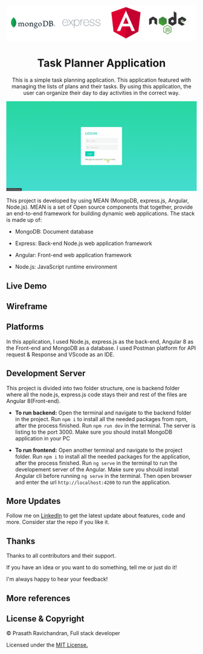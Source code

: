 <p align="center">
  <img src="https://github.com/PrasathRavichandran/task_planner/blob/master/src/assets/project-logo.png" alt="logo"/>
  <h1 align="center">Task Planner Application</h1>
  <p align="center">This is a simple task planning application. This application featured with managing the lists of plans and their tasks. By using this application, the user can organize their day to day activities in the correct way.</p>
</p>

<p align="center">
  <img src="https://github.com/PrasathRavichandran/task_planner/blob/master/src/assets/profile-demo.gif"/>
</p>

This project is developed by using MEAN (MongoDB, express.js, Angular, Node.js). MEAN is a set of Open source components that together, provide an end-to-end framework for building dynamic web applications. The stack is made up of:

- MongoDB: Document database

- Express: Back-end Node.js web application framework

- Angular: Front-end web application framework

- Node.js: JavaScript runtime environment

## Live Demo

## Wireframe


## Platforms
In this application, I used Node.js, express.js as the back-end, Angular 8 as the Front-end and MongoDB as a database. I used Postman platform for API request & Response and VScode as an IDE.
## Development Server
This project is divided into two folder structure, one is backend folder where all the node.js, express.js code stays their and rest of the files are Angular 8(Front-end).

- **To run backend:**
Open the terminal and navigate to the backend folder in the project. Run `npm i` to install all the needed packages from npm, after the process finished. Run `npm run dev` in the terminal. The server is listing to the port 3000. Make sure you should install MongoDB application in your PC

- **To run frontend:**
Open another terminal and navigate to the project folder. Run `npm i` to install all the needed packages for the application, after the process finished. Run `ng serve` in the terminal to run the developement server of the Angular. Make sure you should install Angular cli before running `ng serve` in the terminal. Then open browser and enter the url `http://localhost:4200` to run the application.
## More Updates
Follow me on [LinkedIn](https://www.linkedin.com/in/prasathravi) to get the latest update about features, code and more. Consider star the repo if you like it. 
## Thanks

Thanks to all contributors and their support.

If you have an idea or you want to do something, tell me or just do it!

I'm always happy to hear your feedback!
## More references

## License & Copyright
© Prasath Ravichandran, Full stack developer

Licensed under the [MIT License.](https://github.com/PrasathRavichandran/task_planner/blob/master/LICENSE)
